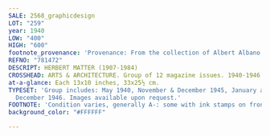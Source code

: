 ```yaml
---
SALE: 2568_graphicdesign
LOT: "259"
year: 1940
LOW: "400"
HIGH: "600"
footnote_provenance: 'Provenance: From the collection of Albert Albano.'
REFNO: "781472"
DESCRIPT: HERBERT MATTER (1907-1984)
CROSSHEAD: ARTS & ARCHITECTURE. Group of 12 magazine issues. 1940-1946.
at-a-glance: Each 13x10 inches, 33x25½ cm.
TYPESET: 'Group includes: May 1940, November & December 1945, January and May through
  December 1946. Images available upon request.'
FOOTNOTE: 'Condition varies, generally A-: some with ink stamps on front or back covers.'
background_color: "#FFFFFF"

---
```

